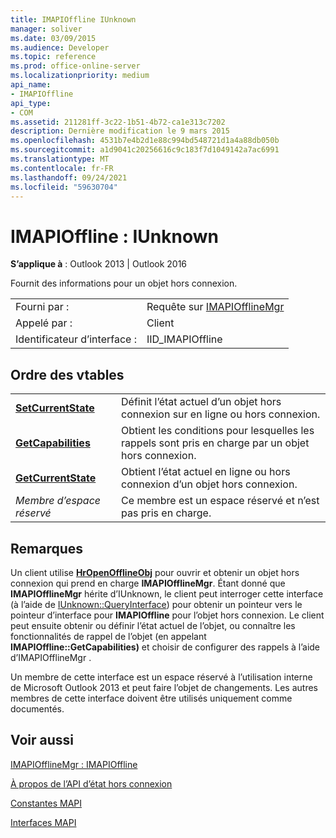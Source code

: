 ```yaml
---
title: IMAPIOffline IUnknown
manager: soliver
ms.date: 03/09/2015
ms.audience: Developer
ms.topic: reference
ms.prod: office-online-server
ms.localizationpriority: medium
api_name:
- IMAPIOffline
api_type:
- COM
ms.assetid: 211281ff-3c22-1b51-4b72-ca1e313c7202
description: Dernière modification le 9 mars 2015
ms.openlocfilehash: 4531b7e4b2d1e88c994bd548721d1a4a88db050b
ms.sourcegitcommit: a1d9041c20256616c9c183f7d1049142a7ac6991
ms.translationtype: MT
ms.contentlocale: fr-FR
ms.lasthandoff: 09/24/2021
ms.locfileid: "59630704"
---
```

# <a name="imapioffline--iunknown"></a>IMAPIOffline : IUnknown

  
  
**S’applique à** : Outlook 2013 | Outlook 2016 
  
Fournit des informations pour un objet hors connexion.
  
|||
|:-----|:-----|
|Fourni par :  <br/> |Requête sur [IMAPIOfflineMgr](imapiofflinemgrimapioffline.md) <br/> |
|Appelé par :  <br/> |Client  <br/> |
|Identificateur d’interface :  <br/> |IID_IMAPIOffline  <br/> |
   
## <a name="vtable-order"></a>Ordre des vtables

|||
|:-----|:-----|
|**[SetCurrentState](imapioffline-setcurrentstate.md)** <br/> |Définit l’état actuel d’un objet hors connexion sur en ligne ou hors connexion.  <br/> |
|**[GetCapabilities](imapioffline-getcapabilities.md)** <br/> |Obtient les conditions pour lesquelles les rappels sont pris en charge par un objet hors connexion.  <br/> |
|**[GetCurrentState](imapioffline-getcurrentstate.md)** <br/> |Obtient l’état actuel en ligne ou hors connexion d’un objet hors connexion.  <br/> |
| *Membre d’espace réservé*  <br/> |Ce membre est un espace réservé et n’est pas pris en charge.  <br/> |
   
## <a name="remarks"></a>Remarques

Un client utilise **[HrOpenOfflineObj](hropenofflineobj.md)** pour ouvrir et obtenir un objet hors connexion qui prend en charge **IMAPIOfflineMgr**. Étant donné que **IMAPIOfflineMgr** hérite d’IUnknown, le client peut interroger cette interface (à l’aide de [IUnknown::QueryInterface](https://msdn.microsoft.com/library/ms682521%28v=VS.85%29.aspx)) pour obtenir un pointeur vers le pointeur d’interface pour **IMAPIOffline** pour l’objet hors connexion. [](https://msdn.microsoft.com/library/ms680509%28v=VS.85%29.aspx) Le client peut ensuite obtenir ou définir l’état actuel de l’objet, ou connaître les fonctionnalités de rappel de l’objet (en appelant **IMAPIOffline::GetCapabilities)** et choisir de configurer des rappels à l’aide d’IMAPIOfflineMgr . **[](imapiofflinemgrimapioffline.md)** 
  
Un membre de cette interface est un espace réservé à l’utilisation interne de Microsoft Outlook 2013 et peut faire l’objet de changements. Les autres membres de cette interface doivent être utilisés uniquement comme documentés. 
  
## <a name="see-also"></a>Voir aussi



[IMAPIOfflineMgr : IMAPIOffline](imapiofflinemgrimapioffline.md)


[À propos de l’API d’état hors connexion](about-the-offline-state-api.md)
  
[Constantes MAPI](mapi-constants.md)
  
[Interfaces MAPI](mapi-interfaces.md)

